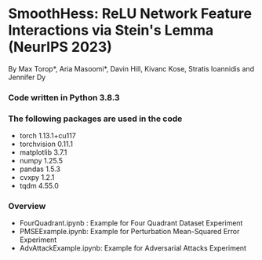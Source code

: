 # SmoothHess: ReLU Network Feature Interactions via Stein's Lemma (NeurIPS 2023)
By Max Torop*, Aria Masoomi*, Davin Hill, Kivanc Kose, Stratis Ioannidis and Jennifer Dy

### Code written in Python 3.8.3

### The following packages are used in the code
- torch 1.13.1+cu117
- torchvision 0.11.1
- matplotlib 3.7.1
- numpy 1.25.5
- pandas 1.5.3
- cvxpy 1.2.1
- tqdm 4.55.0

### Overview
- FourQuadrant.ipynb : Example for Four Quadrant Dataset Experiment
- PMSEExample.ipynb: Example for Perturbation Mean-Squared Error Experiment
- AdvAttackExample.ipynb: Example for Adversarial Attacks Experiment 



